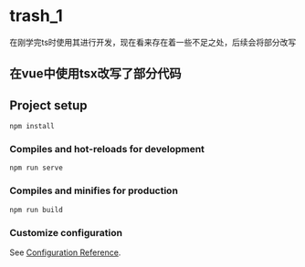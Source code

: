 # trash_1

在刚学完ts时使用其进行开发，现在看来存在着一些不足之处，后续会将部分改写

## 在vue中使用tsx改写了部分代码

## Project setup
```
npm install
```

### Compiles and hot-reloads for development
```
npm run serve
```

### Compiles and minifies for production
```
npm run build
```

### Customize configuration
See [Configuration Reference](https://cli.vuejs.org/config/).
